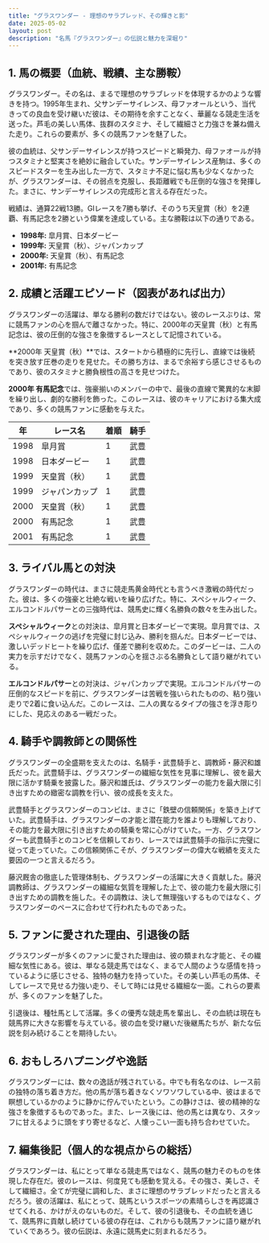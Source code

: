 ```yaml
---
title: "グラスワンダー - 理想のサラブレッド、その輝きと影"
date: 2025-05-02
layout: post
description: "名馬『グラスワンダー』の伝説と魅力を深堀り"
---
```


## 1. 馬の概要（血統、戦績、主な勝鞍）

グラスワンダー。その名は、まるで理想のサラブレッドを体現するかのような響きを持つ。1995年生まれ、父サンデーサイレンス、母ファオールという、当代きっての良血を受け継いだ彼は、その期待を余すことなく、華麗なる競走生活を送った。芦毛の美しい馬体、抜群のスタミナ、そして繊細さと力強さを兼ね備えた走り。これらの要素が、多くの競馬ファンを魅了した。

彼の血統は、父サンデーサイレンスが持つスピードと瞬発力、母ファオールが持つスタミナと堅実さを絶妙に融合していた。サンデーサイレンス産駒は、多くのスピードスターを生み出した一方で、スタミナ不足に悩む馬も少なくなかったが、グラスワンダーは、その弱点を克服し、長距離戦でも圧倒的な強さを発揮した。まさに、サンデーサイレンスの完成形と言える存在だった。

戦績は、通算22戦13勝。GIレースを7勝も挙げ、そのうち天皇賞（秋）を2連覇、有馬記念を2勝という偉業を達成している。主な勝鞍は以下の通りである。

* **1998年:** 皐月賞、日本ダービー
* **1999年:** 天皇賞（秋）、ジャパンカップ
* **2000年:** 天皇賞（秋）、有馬記念
* **2001年:** 有馬記念


## 2. 成績と活躍エピソード（図表があれば出力）

グラスワンダーの活躍は、単なる勝利の数だけではない。彼のレースぶりは、常に競馬ファンの心を掴んで離さなかった。特に、2000年の天皇賞（秋）と有馬記念は、彼の圧倒的な強さを象徴するレースとして記憶されている。

**2000年 天皇賞（秋）**では、スタートから積極的に先行し、直線では後続を突き放す圧巻の走りを見せた。その勝ち方は、まるで余裕すら感じさせるものであり、彼のスタミナと勝負根性の高さを見せつけた。

**2000年 有馬記念**では、強豪揃いのメンバーの中で、最後の直線で驚異的な末脚を繰り出し、劇的な勝利を飾った。このレースは、彼のキャリアにおける集大成であり、多くの競馬ファンに感動を与えた。

| 年 | レース名          | 着順 | 騎手     |
|---|-------------------|-------|-----------|
| 1998 | 皐月賞            | 1     | 武豊     |
| 1998 | 日本ダービー        | 1     | 武豊     |
| 1999 | 天皇賞（秋）      | 1     | 武豊     |
| 1999 | ジャパンカップ      | 1     | 武豊     |
| 2000 | 天皇賞（秋）      | 1     | 武豊     |
| 2000 | 有馬記念          | 1     | 武豊     |
| 2001 | 有馬記念          | 1     | 武豊     |


## 3. ライバル馬との対決

グラスワンダーの時代は、まさに競走馬黄金時代とも言うべき激戦の時代だった。彼は、多くの強豪と壮絶な戦いを繰り広げた。特に、スペシャルウィーク、エルコンドルパサーとの三強時代は、競馬史に輝く名勝負の数々を生み出した。

**スペシャルウィーク**との対決は、皐月賞と日本ダービーで実現。皐月賞では、スペシャルウィークの逃げを完璧に封じ込み、勝利を掴んだ。日本ダービーでは、激しいデッドヒートを繰り広げ、僅差で勝利を収めた。このダービーは、二人の実力を示すだけでなく、競馬ファンの心を揺さぶる名勝負として語り継がれている。

**エルコンドルパサー**との対決は、ジャパンカップで実現。エルコンドルパサーの圧倒的なスピードを前に、グラスワンダーは苦戦を強いられたものの、粘り強い走りで2着に食い込んだ。このレースは、二人の異なるタイプの強さを浮き彫りにした、見応えのある一戦だった。


## 4. 騎手や調教師との関係性

グラスワンダーの全盛期を支えたのは、名騎手・武豊騎手と、調教師・藤沢和雄氏だった。武豊騎手は、グラスワンダーの繊細な気性を見事に理解し、彼を最大限に活かす騎乗を披露した。藤沢和雄氏は、グラスワンダーの能力を最大限に引き出すための緻密な調教を行い、彼の成長を支えた。

武豊騎手とグラスワンダーのコンビは、まさに「鉄壁の信頼関係」を築き上げていた。武豊騎手は、グラスワンダーの才能と潜在能力を誰よりも理解しており、その能力を最大限に引き出すための騎乗を常に心がけていた。一方、グラスワンダーも武豊騎手とのコンビを信頼しており、レースでは武豊騎手の指示に完璧に従って走っていた。この信頼関係こそが、グラスワンダーの偉大な戦績を支えた要因の一つと言えるだろう。

藤沢厩舎の徹底した管理体制も、グラスワンダーの活躍に大きく貢献した。藤沢調教師は、グラスワンダーの繊細な気質を理解した上で、彼の能力を最大限に引き出すための調教を施した。その調教は、決して無理強いするものではなく、グラスワンダーのペースに合わせて行われたものであった。


## 5. ファンに愛された理由、引退後の話

グラスワンダーが多くのファンに愛された理由は、彼の類まれな才能と、その繊細な気性にある。彼は、単なる競走馬ではなく、まるで人間のような感情を持っているように感じさせる、独特の魅力を持っていた。その美しい芦毛の馬体、そしてレースで見せる力強い走り、そして時には見せる繊細な一面。これらの要素が、多くのファンを魅了した。

引退後は、種牡馬として活躍。多くの優秀な競走馬を輩出し、その血統は現在も競馬界に大きな影響を与えている。彼の血を受け継いだ後継馬たちが、新たな伝説を刻み続けることを期待したい。


## 6. おもしろハプニングや逸話

グラスワンダーには、数々の逸話が残されている。中でも有名なのは、レース前の独特の落ち着き方だ。他の馬が落ち着きなくソワソワしている中、彼はまるで瞑想しているかのように静かに佇んでいたという。この静けさは、彼の精神的な強さを象徴するものであった。また、レース後には、他の馬とは異なり、スタッフに甘えるように頭をすり寄せるなど、人懐っこい一面も持ち合わせていた。


## 7. 編集後記（個人的な視点からの総括）

グラスワンダーは、私にとって単なる競走馬ではなく、競馬の魅力そのものを体現した存在だ。彼のレースは、何度見ても感動を覚える。その強さ、美しさ、そして繊細さ。全てが完璧に調和した、まさに理想のサラブレッドだったと言えるだろう。彼の活躍は、私にとって、競馬というスポーツの素晴らしさを再認識させてくれる、かけがえのないものだ。そして、彼の引退後も、その血統を通じて、競馬界に貢献し続けている彼の存在は、これからも競馬ファンに語り継がれていくであろう。彼の伝説は、永遠に競馬史に刻まれるだろう。
